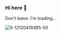 ### Hi here 👋
Don't leave. I'm loading...

![5-121204193R5-50](https://user-images.githubusercontent.com/17404296/110807278-d4780f80-82bd-11eb-8930-d6ffd22acd24.gif) 


<!--
**leyayun/leyayun** is a ✨ _special_ ✨ repository because its `README.md` (this file) appears on your GitHub profile.

Here are some ideas to get you started:

- 🔭 I’m currently working on ...
- 🌱 I’m currently learning ...
- 👯 I’m looking to collaborate on ...
- 🤔 I’m looking for help with ...
- 💬 Ask me about ...
- 📫 How to reach me: ...
- 😄 Pronouns: ...
- ⚡ Fun fact: ...
-->
 
